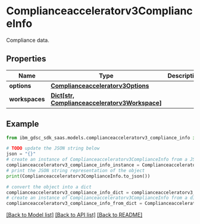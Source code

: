# Complianceacceleratorv3ComplianceInfo

Compliance data.

## Properties

Name | Type | Description | Notes
------------ | ------------- | ------------- | -------------
**options** | [**Complianceacceleratorv3Options**](Complianceacceleratorv3Options.md) |  | [optional] 
**workspaces** | [**Dict[str, Complianceacceleratorv3Workspace]**](Complianceacceleratorv3Workspace.md) |  | [optional] 

## Example

```python
from ibm_gdsc_sdk_saas.models.complianceacceleratorv3_compliance_info import Complianceacceleratorv3ComplianceInfo

# TODO update the JSON string below
json = "{}"
# create an instance of Complianceacceleratorv3ComplianceInfo from a JSON string
complianceacceleratorv3_compliance_info_instance = Complianceacceleratorv3ComplianceInfo.from_json(json)
# print the JSON string representation of the object
print(Complianceacceleratorv3ComplianceInfo.to_json())

# convert the object into a dict
complianceacceleratorv3_compliance_info_dict = complianceacceleratorv3_compliance_info_instance.to_dict()
# create an instance of Complianceacceleratorv3ComplianceInfo from a dict
complianceacceleratorv3_compliance_info_from_dict = Complianceacceleratorv3ComplianceInfo.from_dict(complianceacceleratorv3_compliance_info_dict)
```
[[Back to Model list]](../README.md#documentation-for-models) [[Back to API list]](../README.md#documentation-for-api-endpoints) [[Back to README]](../README.md)


